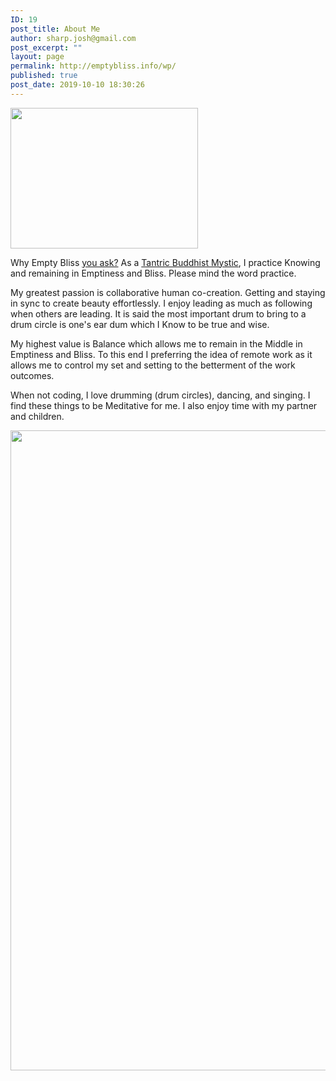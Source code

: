 ```yaml
---
ID: 19
post_title: About Me
author: sharp.josh@gmail.com
post_excerpt: ""
layout: page
permalink: http://emptybliss.info/wp/
published: true
post_date: 2019-10-10 18:30:26
---
```

<img width="300" height="225" src="http://emptybliss.info/wp/wp-content/uploads/2019/10/Tantra-11-300x225.jpg" alt="" srcset="http://emptybliss.info/wp/wp-content/uploads/2019/10/Tantra-11-300x225.jpg 300w, http://emptybliss.info/wp/wp-content/uploads/2019/10/Tantra-11.jpg 575w" sizes="(max-width: 300px) 100vw, 300px" />											
		<p>Why Empty Bliss <a href="http://www.homeoint.org/morrell/buddhism/bliss.htm" target="_blank" rel="noopener noreferrer">you ask?</a> As a <a href="https://www.ramameditationsociety.org/tantric-buddhism-rama">Tantric Buddhist Mystic</a>, I practice Knowing and remaining in Emptiness and Bliss. Please mind the word practice.</p><p>My greatest passion is collaborative human co-creation. Getting and staying in sync to create beauty effortlessly. I enjoy leading as much as following when others are leading. It is said the most important drum to bring to a drum circle is one's ear dum which I Know to be true and wise.</p><p>My highest value is Balance which allows me to remain in the Middle in Emptiness and Bliss. To this end I preferring the idea of remote work as it allows me to control my set and setting to the betterment of the work outcomes.</p><p>When not coding, I love drumming (drum circles), dancing, and singing. I find these things to be Meditative for me. I also enjoy time with my partner and children.</p>		
										<img width="996" height="1024" src="http://emptybliss.info/wp/wp-content/uploads/2020/07/NassimNet.png" alt="" srcset="http://emptybliss.info/wp/wp-content/uploads/2020/07/NassimNet.png 996w, http://emptybliss.info/wp/wp-content/uploads/2020/07/NassimNet-292x300.png 292w, http://emptybliss.info/wp/wp-content/uploads/2020/07/NassimNet-768x790.png 768w" sizes="(max-width: 996px) 100vw, 996px" />